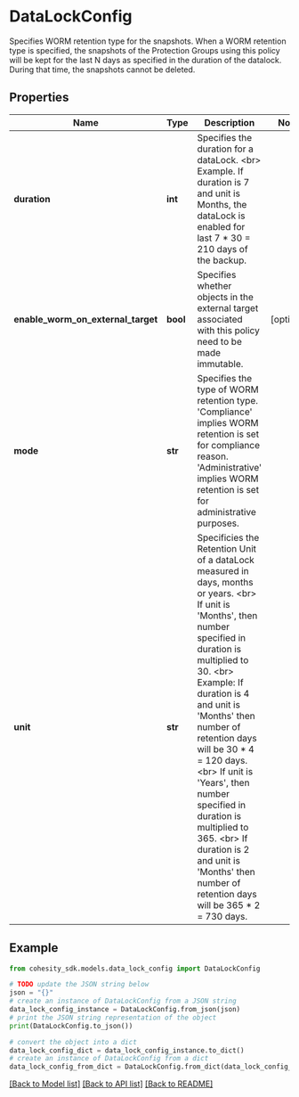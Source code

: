 # DataLockConfig

Specifies WORM retention type for the snapshots. When a WORM retention type is specified, the snapshots of the Protection Groups using this policy will be kept for the last N days as specified in the duration of the datalock. During that time, the snapshots cannot be deleted.

## Properties

Name | Type | Description | Notes
------------ | ------------- | ------------- | -------------
**duration** | **int** | Specifies the duration for a dataLock. &lt;br&gt; Example. If duration is 7 and unit is Months, the dataLock is enabled for last 7 * 30 &#x3D; 210 days of the backup. | 
**enable_worm_on_external_target** | **bool** | Specifies whether objects in the external target associated with this policy need to be made immutable. | [optional] 
**mode** | **str** | Specifies the type of WORM retention type.  &#39;Compliance&#39; implies WORM retention is set for compliance reason.  &#39;Administrative&#39; implies WORM retention is set for administrative purposes. | 
**unit** | **str** | Specificies the Retention Unit of a dataLock measured in days, months or years. &lt;br&gt; If unit is &#39;Months&#39;, then number specified in duration is multiplied to 30. &lt;br&gt; Example: If duration is 4 and unit is &#39;Months&#39; then number of retention days will be 30 * 4 &#x3D; 120 days. &lt;br&gt; If unit is &#39;Years&#39;, then number specified in duration is multiplied to 365. &lt;br&gt; If duration is 2 and unit is &#39;Months&#39; then number of retention days will be 365 * 2 &#x3D; 730 days. | 

## Example

```python
from cohesity_sdk.models.data_lock_config import DataLockConfig

# TODO update the JSON string below
json = "{}"
# create an instance of DataLockConfig from a JSON string
data_lock_config_instance = DataLockConfig.from_json(json)
# print the JSON string representation of the object
print(DataLockConfig.to_json())

# convert the object into a dict
data_lock_config_dict = data_lock_config_instance.to_dict()
# create an instance of DataLockConfig from a dict
data_lock_config_from_dict = DataLockConfig.from_dict(data_lock_config_dict)
```
[[Back to Model list]](../README.md#documentation-for-models) [[Back to API list]](../README.md#documentation-for-api-endpoints) [[Back to README]](../README.md)



